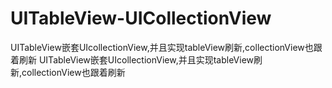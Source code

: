 # UITableView-UICollectionView
UITableView嵌套UIcollectionView,并且实现tableView刷新,collectionView也跟着刷新
UITableView嵌套UIcollectionView,并且实现tableView刷新,collectionView也跟着刷新
